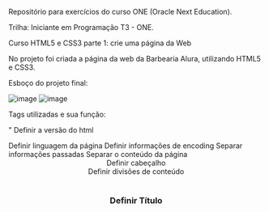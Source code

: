 Repositório para exercícios do curso ONE (Oracle Next Education).


Trilha: Iniciante em Programação T3 - ONE.

Curso HTML5 e CSS3 parte 1: crie uma página da Web

No projeto foi criada a página da web da Barbearia Alura, utilizando HTML5 e CSS3. 

Esboço do projeto final:

![image](https://user-images.githubusercontent.com/78876332/184424101-c1d36a0a-d33a-4009-a402-08f6927eb590.png)
![image](https://user-images.githubusercontent.com/78876332/184424310-3e63f463-9ee4-40f1-841d-595d501787c5.png)


Tags utilizadas e sua função:

"<!DOCTYPE html> Definir a versão do html
<html lang=""> Definir linguagem da página
<meta charset="UTF-8"> Definir informações de encoding
<head> Separar informações passadas
<body> Separar o conteúdo da página
<header> Definir cabeçalho
<div> Definir divisões de conteúdo
<h1><h2><h3> Definir Título
<title> Definir Título da página
<p> Definir Parágrafo
<strong> Definir atributo negrito ao texto
<em> Definir atributo itálico ao texto
<ul> Definir Lista desordenada
<li> Definir os itens de uma lista
<style> Passar as propriedades do CSS "




